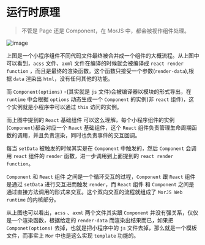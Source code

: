 # 运行时原理

> 不管是 Page 还是 Component，在 MorJS 中，都会被视作组件处理。

![image](https://gw.alicdn.com/imgextra/i1/O1CN01JBXIo41ir1841no0e_!!6000000004465-2-tps-805-399.png)

上图是一个小程序组件不同代码文件最终被合并成一个组件的大概流程。从上图中可以看到，`acss` 文件、`axml` 文件在编译的时候就会被编译成 `react render function` ，而且是最终的渲染函数。这个函数只接受一个参数(`render-data`),根据 `data` 渲染出 `html`，没有任何其他的功能。

而 `Component(options)` -(其实就是 `js` 文件)会被编译器以模块的形式导出，在 `runtime` 中会根据 `options` 动态生成一个 `Component` 的实例(非 `react` 组件)，这个实例就是小程序中可以通过 `this` 访问的实例。

而上图中提到的 `React` 基础组件 可以这么理解，每个小程序组件的实例(`Component`)都会对应一个 `React` 基础组件，这个 `React` 组件负责管理生命周期函数的调用，并且负责渲染，同时也负责事件的交互回调。

每当 `setData` 被触发的时候其实是在 `Component` 中触发的，然后 `Component` 会调用 `react` 组件的 `render` 函数，进一步调用到上面提到的 `react render function`。

`Component` 和 `React` 组件 之间是一个循环交互的过程，`Component` 跟 `React` 组件 是通过 `setData` 进行交互进而触发 `render`，而 `React` 组件 和 `Component` 之间是通过直接方法调用的形式来交互。这个双向交互的流程就组成了 `MorJS Web runtime` 的内核部分。

从上图也可以看出，`acss` 、`axml` 两个文件其实跟 `Component` 并没有强关系，仅仅是一个渲染函数，根据给定的 `render-data` 而渲染出结果而已，如果把 `Componet(options)` 去掉，也就是把小程序中的 `js` 文件去掉，那么就是一个模板文件，而事实上 `Mor` 中也是这么实现 `template` 功能的。
